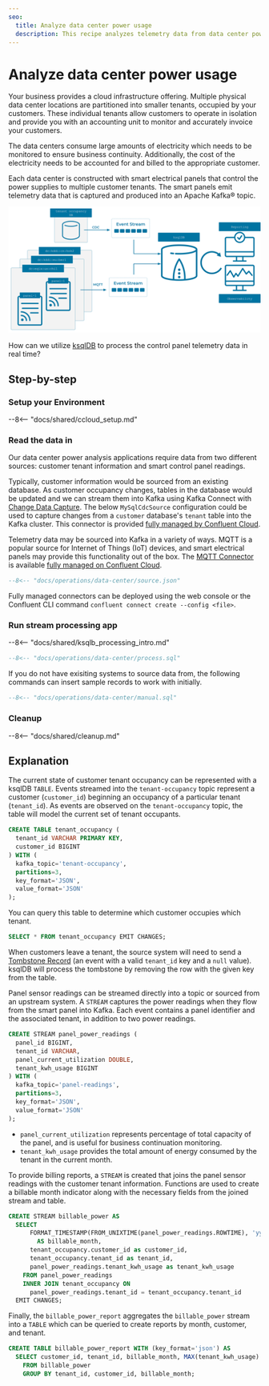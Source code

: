 ```yaml
---
seo:
  title: Analyze data center power usage 
  description: This recipe analyzes telemetry data from data center power electrical smart panels. The stream processing use cases for this data include detection of power usage levels for safety and accounting purposes.
---
```


# Analyze data center power usage 

Your business provides a cloud infrastructure offering. Multiple physical data center locations are partitioned into smaller tenants, occupied by your customers. These individual tenants allow customers to operate in isolation and provide you with an accounting unit to monitor and accurately invoice your customers.

The data centers consume large amounts of electricity which needs to be monitored to ensure business continuity. Additionally, the cost of the electricity needs to be accounted for and billed to the appropriate customer.

Each data center is constructed with smart electrical panels that control the power supplies to multiple customer tenants. The smart panels emit telemetry data that is captured and produced into an Apache Kafka® topic. 

![](diagram.svg)

How can we utilize [ksqlDB](https://ksqldb.io/) to process the control panel telemetry data in real time?

## Step-by-step

### Setup your Environment

--8<-- "docs/shared/ccloud_setup.md"

### Read the data in

Our data center power analysis applications require data from two different sources: customer tenant information and smart control panel readings.

Typically, customer information would be sourced from an existing database. As customer occupancy changes, tables in the database would be updated and we can stream them into Kafka using Kafka Connect with [Change Data Capture](https://www.confluent.io/blog/cdc-and-streaming-analytics-using-debezium-kafka/). The below `MySqlCdcSource` configuration could be used to capture changes from a `customer` database's `tenant` table into the Kafka cluster. This connector is provided [fully managed by Confluent Cloud](https://docs.confluent.io/cloud/current/connectors/cc-mysql-source-cdc-debezium.html).  

Telemetry data may be sourced into Kafka in a variety of ways. MQTT is a popular source for Internet of Things (IoT) devices, and smart electrical panels may provide this functionality out of the box. The [MQTT Connector](https://docs.confluent.io/cloud/current/connectors/cc-mqtt-source.html) is available [fully managed on Confluent Cloud](https://docs.confluent.io/cloud/current/connectors/cc-mqtt-source.html).

```sql
--8<-- "docs/operations/data-center/source.json"
```

Fully managed connectors can be deployed using the web console or the Confluent CLI command `confluent connect create --config <file>`.

### Run stream processing app

--8<-- "docs/shared/ksqlb_processing_intro.md"

```sql
--8<-- "docs/operations/data-center/process.sql"
```

If you do not have exisiting systems to source data from, the following commands can insert sample records to work with initially.

```sql
--8<-- "docs/operations/data-center/manual.sql"
```

### Cleanup

--8<-- "docs/shared/cleanup.md"

## Explanation

The current state of customer tenant occupancy can be represented with a ksqlDB `TABLE`. Events streamed into the `tenant-occupancy` topic represent a customer (`customer_id`) beginning an occupancy of a particular tenant (`tenant_id`). As events are observed on the `tenant-occupancy` topic, the table will model the current set of tenant occupants. 

```sql
CREATE TABLE tenant_occupancy (
  tenant_id VARCHAR PRIMARY KEY,
  customer_id BIGINT
) WITH (
  kafka_topic='tenant-occupancy',
  partitions=3,
  key_format='JSON',
  value_format='JSON'
);
```

You can query this table to determine which customer occupies which tenant.

```sql
SELECT * FROM tenant_occupancy EMIT CHANGES;
```

When customers leave a tenant, the source system will need to send a [Tombstone Record](https://docs.ksqldb.io/en/latest/developer-guide/ksqldb-reference/create-table/#primary-key) (an event with a valid `tenant_id` key and a `null` value). ksqlDB will process the tombstone by removing the row with the given key from the table.

Panel sensor readings can be streamed directly into a topic or sourced from an upstream system. A `STREAM` captures the power readings when they flow from the smart panel into Kafka. Each event contains a panel identifier and the associated tenant, in addition to two power readings.

```sql
CREATE STREAM panel_power_readings (
  panel_id BIGINT,
  tenant_id VARCHAR,
  panel_current_utilization DOUBLE,
  tenant_kwh_usage BIGINT
) WITH (
  kafka_topic='panel-readings',
  partitions=3,
  key_format='JSON',
  value_format='JSON'
);
```

* `panel_current_utilization` represents percentage of total capacity of the panel, and is useful for business continuation monitoring.
* `tenant_kwh_usage` provides the total amount of energy consumed by the tenant in the current month. 

To provide billing reports, a `STREAM` is created that joins the panel sensor readings with the customer tenant information. Functions are used to create a billable month indicator along with the necessary fields from the joined stream and table. 

```sql
CREATE STREAM billable_power AS 
  SELECT 
      FORMAT_TIMESTAMP(FROM_UNIXTIME(panel_power_readings.ROWTIME), 'yyyy-MM') 
        AS billable_month,
      tenant_occupancy.customer_id as customer_id,
      tenant_occupancy.tenant_id as tenant_id, 
      panel_power_readings.tenant_kwh_usage as tenant_kwh_usage
    FROM panel_power_readings
    INNER JOIN tenant_occupancy ON 
      panel_power_readings.tenant_id = tenant_occupancy.tenant_id
  EMIT CHANGES;
```

Finally, the `billable_power_report` aggregates the `billable_power` stream into a `TABLE` which can be queried to create reports by month, customer, and tenant.

```sql
CREATE TABLE billable_power_report WITH (key_format='json') AS
  SELECT customer_id, tenant_id, billable_month, MAX(tenant_kwh_usage) as kwh
    FROM billable_power
    GROUP BY tenant_id, customer_id, billable_month;
```

